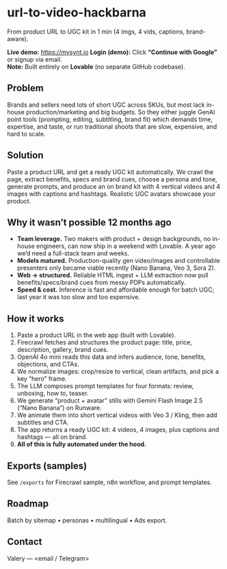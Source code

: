 # url-to-video-hackbarna
From product URL to UGC kit in 1 min (4 imgs, 4 vids, captions, brand-aware).

**Live demo:** https://mysynt.io
**Login (demo):** Click **“Continue with Google”** or signup via email.  
**Note:** Built entirely on **Lovable** (no separate GitHub codebase). 

## Problem
Brands and sellers need lots of short UGC across SKUs, but most lack in-house production/marketing and big budgets. So they either juggle GenAI point tools (prompting, editing, subtitling, brand fit) which demands time, expertise, and taste, or run traditional shoots that are slow, expensive, and hard to scale.

## Solution
Paste a product URL and get a ready UGC kit automatically. We crawl the page, extract benefits, specs and brand cues, choose a persona and tone, generate prompts, and produce an on brand kit with 4 vertical videos and 4 images with captions and hashtags. Realistic UGC avatars showcase your product.

## Why it wasn’t possible 12 months ago
- **Team leverage.** Two makers with product + design backgrounds, no in-house engineers, can now ship in a weekend with Lovable. A year ago we’d need a full-stack team and weeks.
- **Models matured.** Production-quality gen video/images and controllable presenters only became viable recently (Nano Banana, Veo 3, Sora 2).
- **Web → structured.** Reliable HTML ingest + LLM extraction now pull benefits/specs/brand cues from messy PDPs automatically.
- **Speed & cost.** Inference is fast and affordable enough for batch UGC; last year it was too slow and too expensive.

## How it works
1) Paste a product URL in the web app (built with Lovable).
2) Firecrawl fetches and structures the product page: title, price, description, gallery, brand cues.
3) OpenAI 4o mini reads this data and infers audience, tone, benefits, objections, and CTAs.
4) We normalize images: crop/resize to vertical, clean artifacts, and pick a key “hero” frame.
5) The LLM composes prompt templates for four formats: review, unboxing, how to, teaser.
6) We generate “product + avatar” stills with Gemini Flash Image 2.5 (“Nano Banana”) on Runware.
7) We animate them into short vertical videos with Veo 3 / Kling, then add subtitles and CTA.
8) The app returns a ready UGC kit: 4 videos, 4 images, plus captions and hashtags — all on brand.
9) **All of this is fully automated under the hood.**

## Exports (samples)
See `/exports` for Firecrawl sample, n8n workflow, and prompt templates.

## Roadmap
Batch by sitemap • personas • multilingual • Ads export.

## Contact
Valery — <email / Telegram>
